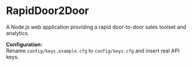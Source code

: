 # RapidDoor2Door
A Node.js web application providing a rapid door-to-door sales toolset and analytics.

**Configuration:**  
Rename `config/keys.example.cfg` to `config/keys.cfg` and insert real API keys.